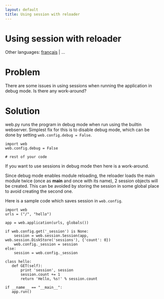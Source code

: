 ```yaml
---
layout: default
title: Using session with reloader
---
```


# Using session with reloader

Other languages: [français](/../cookbook/session_with_reloader/fr) | ...

# Problem

There are some issues in using sessions when running the application in debug mode. Is there any work-around?

# Solution

web.py runs the program in debug mode when run using the builtin webserver.
Simplest fix for this is to disable debug mode, which can be done by setting `web.config.debug = False`.

    import web
    web.config.debug = False

    # rest of your code


If you want to use sessions in debug mode then here is a work-around.

Since debug mode enables module reloading, the reloader loads the main module twice (once as __main__ and once with its name), 2 session objects will be created. This can be avoided by storing the session in some global place to avoid creating the second one. 

Here is a sample code which saves session in `web.config`.

    import web
    urls = ("/", "hello")

    app = web.application(urls, globals())

    if web.config.get('_session') is None:
        session = web.session.Session(app, web.session.DiskStore('sessions'), {'count': 0})
        web.config._session = session
    else:
        session = web.config._session

    class hello:
       def GET(self):
           print 'session', session
           session.count += 1
           return 'Hello, %s!' % session.count

    if __name__ == "__main__":
       app.run()